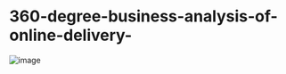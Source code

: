 # 360-degree-business-analysis-of-online-delivery-
![image](https://github.com/DhanaChandran31/360-degree-business-analysis-of-online-delivery-/assets/164487920/0c26e72e-dc92-4056-a0ec-aa0ed6918a50)
